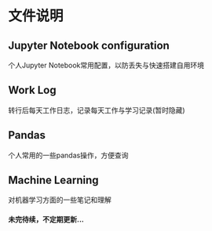 # 文件说明

## Jupyter Notebook configuration
个人Jupyter Notebook常用配置，以防丢失与快速搭建自用环境

## Work Log
转行后每天工作日志，记录每天工作与学习记录(暂时隐藏)

## Pandas
个人常用的一些pandas操作，方便查询

## Machine Learning

对机器学习方面的一些笔记和理解

####  未完待续，不定期更新...

